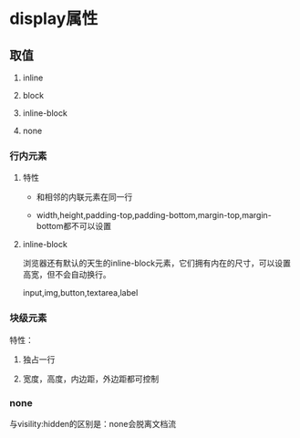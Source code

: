 # display属性

## 取值

1. inline

2. block

3. inline-block

4. none

### 行内元素

1. 特性

    * 和相邻的内联元素在同一行

    * width,height,padding-top,padding-bottom,margin-top,margin-bottom都不可以设置

2. inline-block

    浏览器还有默认的天生的inline-block元素，它们拥有内在的尺寸，可以设置高宽，但不会自动换行。

    input,img,button,textarea,label

### 块级元素

特性：

1. 独占一行

2. 宽度，高度，内边距，外边距都可控制

### none

与visility:hidden的区别是：none会脱离文档流